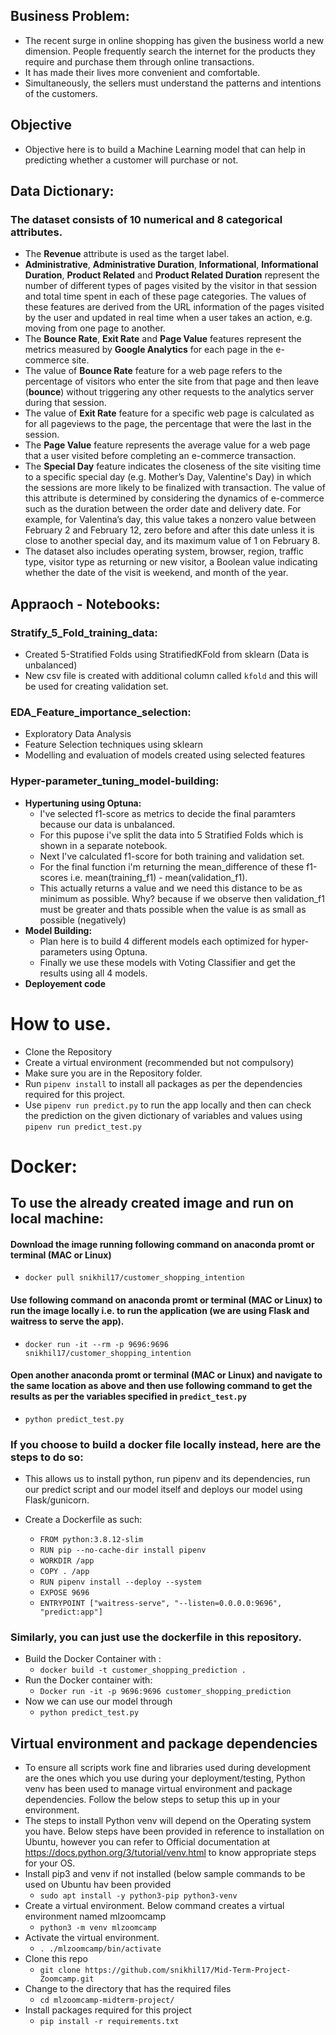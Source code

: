 ## **Business Problem:**
- The recent surge in online shopping has given the business world a new dimension. People frequently search the internet for the products they require and purchase them through online transactions. 
- It has made their lives more convenient and comfortable. 
- Simultaneously, the sellers must understand the patterns and intentions of the customers.

## **Objective**
- Objective here is to build a Machine Learning model that can help in predicting whether a customer will purchase or not.

## **Data Dictionary:**
### **The dataset consists of 10 numerical and 8 categorical attributes.** 
- The **Revenue** attribute is used as the target label. 
- **Administrative**, **Administrative Duration**, **Informational**, **Informational Duration**, **Product Related** and **Product Related Duration** represent the number of different types of pages visited by the visitor in that session and total time spent in each of these page categories. The values of these features are derived from the URL information of the pages visited by the user and updated in real time when a user takes an action, e.g. moving from one page to another. 
- The **Bounce Rate**, **Exit Rate** and **Page Value** features represent the metrics measured by **Google Analytics** for each page in the e-commerce site. 
- The value of **Bounce Rate** feature for a web page refers to the percentage of visitors who enter the site from that page and then leave (**bounce**) without triggering any other requests to the analytics server during that session. 
- The value of **Exit Rate** feature for a specific web page is calculated as for all pageviews to the page, the percentage that were the last in the session. 
- The **Page Value** feature represents the average value for a web page that a user visited before completing an e-commerce transaction. 
- The **Special Day** feature indicates the closeness of the site visiting time to a specific special day (e.g. Mother’s Day, Valentine's Day) in which the sessions are more likely to be finalized with transaction. The value of this attribute is determined by considering the dynamics of e-commerce such as the duration between the order date and delivery date. For example, for Valentina’s day, this value takes a nonzero value between February 2 and February 12, zero before and after this date unless it is close to another special day, and its maximum value of 1 on February 8. 
- The dataset also includes operating system, browser, region, traffic type, visitor type as returning or new visitor, a Boolean value indicating whether the date of the visit is weekend, and month of the year.

## Appraoch - Notebooks: 
### Stratify_5_Fold_training_data:
- Created 5-Stratified Folds using StratifiedKFold from sklearn (Data is unbalanced)
- New csv file is created with additional column called ``kfold`` and this will be used for creating validation set.

### EDA_Feature_importance_selection:
- Exploratory Data Analysis
- Feature Selection techniques using sklearn
- Modelling and evaluation of models created using selected features

### Hyper-parameter_tuning_model-building:
- **Hypertuning using Optuna:** 
  - I've selected f1-score as metrics to decide the final paramters because our data is unbalanced.
  - For this pupose i've split the data into 5 Stratified Folds which is shown in a separate notebook.
  - Next I've calculated f1-score for both training and validation set.
  - For the final function i'm returning the mean_difference of these f1-scores i.e. mean(training_f1) - mean(validation_f1).
  - This actually returns a value and we need this distance to be as minimum as possible. Why? because if we observe then validation_f1 must be greater and thats possible when the value is as small as possible (negatively)
- **Model Building:**
  - Plan here is to build 4 different models each optimized for hyper-parameters using Optuna.
  - Finally we use these models with Voting Classifier and get the results using all 4 models.
- **Deployement code**


# How to use.
- Clone the Repository
- Create a virtual environment (recommended but not compulsory) 
- Make sure you are in the Repository folder. 
- Run ``pipenv install`` to install all packages as per the dependencies required for this project. 
- Use ``pipenv run predict.py`` to run the app locally and then can check the prediction on the given dictionary of variables and values using ``pipenv run predict_test.py``

# Docker:

## To use the already created image and run on local machine:

#### **Download the image running following command on anaconda promt or terminal (MAC or Linux)**
- ``docker pull snikhil17/customer_shopping_intention``
#### **Use following command on anaconda promt or terminal (MAC or Linux) to run the image locally i.e. to run the application (we are using Flask and waitress to serve the app).**
- ``docker run -it --rm -p 9696:9696 snikhil17/customer_shopping_intention``
#### **Open another anaconda promt or terminal (MAC or Linux) and navigate to the same location as above and then use following command to get the results as per the variables specified in ``predict_test.py``**
- ``python predict_test.py``

### If you choose to build a docker file locally instead, here are the steps to do so:
- This allows us to install python, run pipenv and its dependencies, run our predict script and our model itself and deploys our model using Flask/gunicorn.

- Create a Dockerfile as such:
  - ``FROM python:3.8.12-slim``
  - ``RUN pip --no-cache-dir install pipenv``
  - ``WORKDIR /app``
  - ``COPY . /app``
  - ``RUN pipenv install --deploy --system``
  - ``EXPOSE 9696``
  - ``ENTRYPOINT ["waitress-serve", "--listen=0.0.0.0:9696", "predict:app"]``

### Similarly, you can just use the dockerfile in this repository.
- Build the Docker Container with :
  - ``docker build -t customer_shopping_prediction .``
- Run the Docker container with:
  - ``Docker run -it -p 9696:9696 customer_shopping_prediction``
- Now we can use our model through
  - ``python predict_test.py``
  
## Virtual environment and package dependencies
- To ensure all scripts work fine and libraries used during development are the ones which you use during your deployment/testing, Python venv has been used to manage virtual environment and package dependencies. Follow the below steps to setup this up in your environment.
- The steps to install Python venv will depend on the Operating system you have. Below steps have been provided in reference to installation on Ubuntu, however you can refer to Official documentation at https://docs.python.org/3/tutorial/venv.html to know appropriate steps for your OS.
- Install pip3 and venv if not installed (below sample commands to be used on Ubuntu hav been provided
  - ``sudo apt install -y python3-pip python3-venv``
- Create a virtual environment. Below command creates a virtual environment named mlzoomcamp
  - ``python3 -m venv mlzoomcamp``
- Activate the virtual environment.
  - ``. ./mlzoomcamp/bin/activate``
- Clone this repo
  - ``git clone https://github.com/snikhil17/Mid-Term-Project-Zoomcamp.git``
- Change to the directory that has the required files
  - ``cd mlzoomcamp-midterm-project/``
- Install packages required for this project
  - ``pip install -r requirements.txt``
